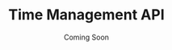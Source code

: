 ---
title: "Time Management API"
date: 'Coming Soon'
excerpt: 'An API for time management quotes'
cover_image: '/images/posts/img4.jpg'
---